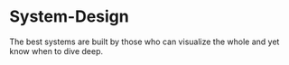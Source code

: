 # System-Design
The best systems are built by those who can visualize the whole and yet know when to dive deep.
